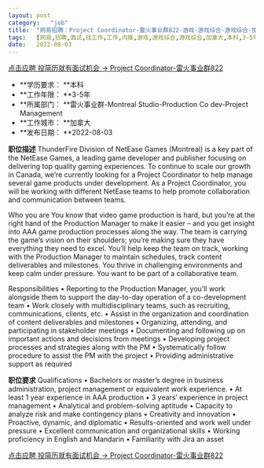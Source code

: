 ```yaml
---
layout:	post
category:	"job"
title:	"网易招聘：Project Coordinator-雷火事业群822-游戏-游戏综合-游戏综合-加拿大本科3-5年"
tags:	[网易,招聘,面试,找工作,工作,内推,游戏,游戏综合,游戏综合,加拿大,本科,3-5年]
date:	2022-08-03
---
```


[点击应聘 投简历就有面试机会 -> Project Coordinator-雷火事业群822](http://mobile.bole.netease.com/bole/boleDetail?id=42028&employeeId=346f03c3cda5f04c&key=all)



- **学历要求： **本科
- **工作年限： **3-5年
- **所属部门： **雷火事业群-Montreal Studio-Production Co dev-Project Management
- **工作城市： **加拿大
- **发布日期： **2022-08-03



**职位描述**
ThunderFire Division of NetEase Games (Montreal) is a key part of the NetEase Games, a leading game developer and publisher focusing on delivering top quality gaming experiences.
To continue to scale our growth in Canada, we’re currently looking for a Project Coordinator to help manage several game products under development. As a Project Coordinator, you will be working with different NetEase teams to help promote collaboration and communication between teams.  

Who you are
You know that video game production is hard, but you’re at the right hand of the Production Manager to make it easier – and you get insight into AAA game production processes along the way. The team is carrying the game’s vision on their shoulders; you’re making sure they have everything they need to excel. You’ll help keep the team on track, working with the Production Manager to maintain schedules, track content deliverables and milestones. You thrive in challenging environments and keep calm under pressure.  You want to be part of a collaborative team.

Responsibilities
•	Reporting to the Production Manager, you’ll work alongside them to support the day-to-day operation of a co-development team
•	Work closely with multidisciplinary teams, such as recruiting, communications, clients, etc.
•	Assist in the organization and coordination of content deliverables and milestones
•	Organizing, attending, and participating in stakeholder meetings
•	Documenting and following up on important actions and decisions from meetings
•	Developing project processes and strategies along with the PM
•	Systematically follow procedure to assist the PM with the project
•	Providing administrative support as required



**职位要求**
Qualifications
•	Bachelors or master’s degree in business administration, project management or equivalent work experience.
•	At least 1 year experience in AAA production
•	3 years’ experience in project management
•	Analytical and problem-solving aptitude
•	Capacity to analyze risk and make contingency plans
•	Creativity and innovation
•	Proactive, dynamic, and diplomatic
•	Results-oriented and work well under pressure
•	Excellent communication and organizational skills
•	Working proficiency in English and Mandarin
•	Familiarity with Jira an asset



[点击应聘 投简历就有面试机会 -> Project Coordinator-雷火事业群822](http://mobile.bole.netease.com/bole/boleDetail?id=42028&employeeId=346f03c3cda5f04c&key=all)